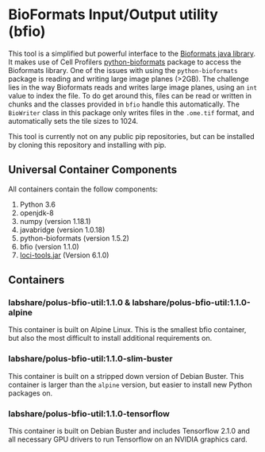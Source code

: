 # **B**io**F**ormats **I**nput/**O**utput utility (bfio)

This tool is a simplified but powerful interface to the [Bioformats java library](https://www.openmicroscopy.org/bio-formats/). It makes use of Cell Profilers [python-bioformats](https://github.com/CellProfiler/python-bioformats) package to access the Bioformats library. One of the issues with using the `python-bioformats` package is reading and writing large image planes (>2GB). The challenge lies in the way Bioformats reads and writes large image planes, using an `int` value to index the file. To do get around this, files can be read or written in chunks and the classes provided in `bfio` handle this automatically. The `BioWriter` class in this package only writes files in the `.ome.tif` format, and automatically sets the tile sizes to 1024.

This tool is currently not on any public pip repositories, but can be installed by cloning this repository and installing with pip.

## Universal Container Components

All containers contain the follow components:
1. Python 3.6
2. openjdk-8
3. numpy (version 1.18.1)
4. javabridge (version 1.0.18)
5. python-bioformats (version 1.5.2)
6. bfio (version 1.1.0)
7. [loci-tools.jar](https://downloads.openmicroscopy.org/bio-formats/6.1.0/artifacts/) (Version 6.1.0)

## Containers

### labshare/polus-bfio-util:1.1.0 & labshare/polus-bfio-util:1.1.0-alpine

This container is built on Alpine Linux. This is the smallest bfio container, but also the most difficult to install additional requirements on.

### labshare/polus-bfio-util:1.1.0-slim-buster

This container is built on a stripped down version of Debian Buster. This container is larger than the `alpine` version, but easier to install new Python packages on.

### labshare/polus-bfio-util:1.1.0-tensorflow

This container is built on Debian Buster and includes Tensorflow 2.1.0 and all necessary GPU drivers to run Tensorflow on an NVIDIA graphics card.